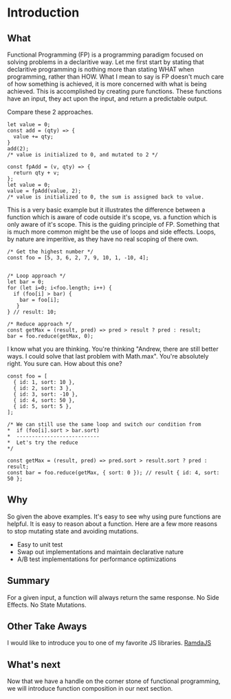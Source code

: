 # Introduction

## What
Functional Programming (FP) is a programming paradigm focused on solving problems in a declaritive way. Let me first start by stating that declaritive programming is nothing more than stating WHAT when programming, rather than HOW. What I mean to say  is FP doesn't much care of how something is achieved, it is more concerned with what is being achieved. This is accomplished by creating pure functions. These functions have an input, they act upon the input, and return a predictable output.

Compare these 2 approaches.

```
let value = 0;
const add = (qty) => { 
  value += qty;
}
add(2);
/* value is initialized to 0, and mutated to 2 */

const fpAdd = (v, qty) => {
  return qty + v;
};
let value = 0;
value = fpAdd(value, 2);
/* value is initialized to 0, the sum is assigned back to value.
```

This is a very basic example but it illustrates the difference between a function which is aware of code outside it's scope, vs. a function which is only aware of it's scope. This is the guiding principle of FP. Something that is much more common might be the use of loops and side effects. Loops, by nature are imperitive, as they have no real scoping of there own.

```
/* Get the highest number */
const foo = [5, 3, 6, 2, 7, 9, 10, 1, -10, 4];


/* Loop approach */
let bar = 0;
for (let i=0; i<foo.length; i++) {
  if (foo[i] > bar) {
    bar = foo[i];
   }
} // result: 10;

/* Reduce approach */
const getMax = (result, pred) => pred > result ? pred : result;
bar = foo.reduce(getMax, 0);
```

I know what you are thinking. You're thinking "Andrew, there are still better ways. I could solve that last problem with Math.max". You're absolutely right. You sure can. How about this one?

```
const foo = [
  { id: 1, sort: 10 },
  { id: 2, sort: 3 },
  { id: 3, sort: -10 },
  { id: 4, sort: 50 },
  { id: 5, sort: 5 },
];

/* We can still use the same loop and switch our condition from
*  if (foo[i].sort > bar.sort)
*  ---------------------------
*  Let's try the reduce
*/

const getMax = (result, pred) => pred.sort > result.sort ? pred : result;
const bar = foo.reduce(getMax, { sort: 0 }); // result { id: 4, sort: 50 };
```

## Why
So given the above examples. It's easy to see why using pure functions are helpful. It is easy to reason about a function. Here are a few more reasons to stop mutating state and avoiding mutations.

+ Easy to unit test
+ Swap out implementations and maintain declarative nature
+ A/B test implementations for performance optimizations

## Summary
For a given input, a function will always return the same response.
No Side Effects.
No State Mutations.

## Other Take Aways
I would like to introduce you to one of my favorite JS libraries.
[RamdaJS](https://ramdajs.com/)

## What's next
Now that we have a handle on the corner stone of functional programming, we will introduce function composition in our next section.

